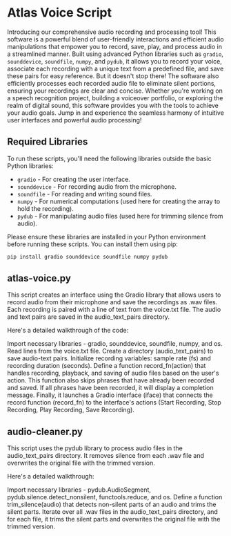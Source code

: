 # Atlas Voice Script

Introducing our comprehensive audio recording and processing tool! This software is a powerful blend of user-friendly interactions and efficient audio manipulations that empower you to record, save, play, and process audio in a streamlined manner. Built using advanced Python libraries such as `gradio`, `sounddevice`, `soundfile`, `numpy`, and `pydub`, it allows you to record your voice, associate each recording with a unique text from a predefined file, and save these pairs for easy reference. But it doesn't stop there! The software also efficiently processes each recorded audio file to eliminate silent portions, ensuring your recordings are clear and concise. Whether you're working on a speech recognition project, building a voiceover portfolio, or exploring the realm of digital sound, this software provides you with the tools to achieve your audio goals. Jump in and experience the seamless harmony of intuitive user interfaces and powerful audio processing!

## Required Libraries

To run these scripts, you'll need the following libraries outside the basic Python libraries:

- `gradio` - For creating the user interface.
- `sounddevice` - For recording audio from the microphone.
- `soundfile` - For reading and writing sound files.
- `numpy` - For numerical computations (used here for creating the array to hold the recording).
- `pydub` - For manipulating audio files (used here for trimming silence from audio).

Please ensure these libraries are installed in your Python environment before running these scripts. You can install them using pip:

```bash
pip install gradio sounddevice soundfile numpy pydub
```
## atlas-voice.py

This script creates an interface using the Gradio library that allows users to record audio from their microphone and save the recordings as .wav files. Each recording is paired with a line of text from the voice.txt file. The audio and text pairs are saved in the audio_text_pairs directory.

Here's a detailed walkthrough of the code:

Import necessary libraries - gradio, sounddevice, soundfile, numpy, and os.
Read lines from the voice.txt file.
Create a directory (audio_text_pairs) to save audio-text pairs.
Initialize recording variables: sample rate (fs) and recording duration (seconds).
Define a function record_fn(action) that handles recording, playback, and saving of audio files based on the user's action. This function also skips phrases that have already been recorded and saved. If all phrases have been recorded, it will display a completion message.
Finally, it launches a Gradio interface (iface) that connects the record function (record_fn) to the interface's actions (Start Recording, Stop Recording, Play Recording, Save Recording).
## audio-cleaner.py

This script uses the pydub library to process audio files in the audio_text_pairs directory. It removes silence from each .wav file and overwrites the original file with the trimmed version.

Here's a detailed walkthrough:

Import necessary libraries - pydub.AudioSegment, pydub.silence.detect_nonsilent, functools.reduce, and os.
Define a function trim_silence(audio) that detects non-silent parts of an audio and trims the silent parts.
Iterate over all .wav files in the audio_text_pairs directory, and for each file, it trims the silent parts and overwrites the original file with the trimmed version.
